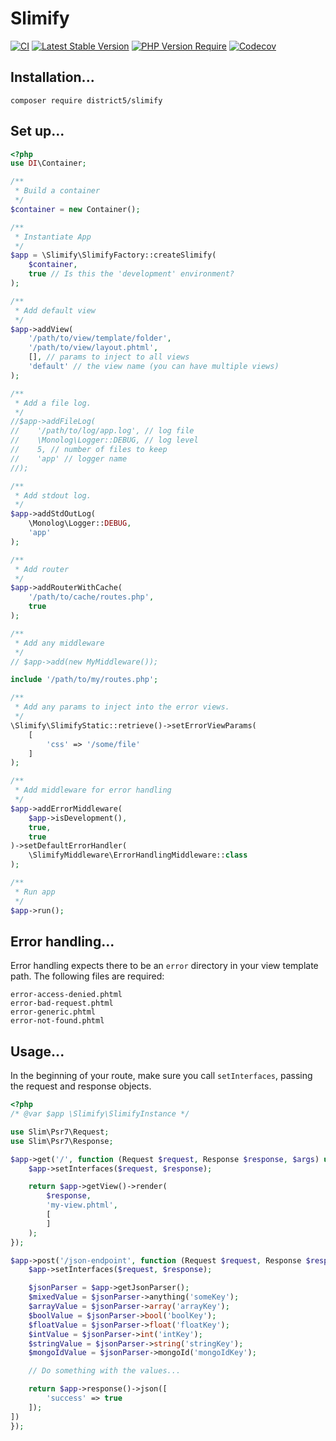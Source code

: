 Slimify
=======

[![CI](https://github.com/district-5/php-slimify/actions/workflows/ci.yml/badge.svg?branch=master)](https://github.com/district-5/php-slimify/actions)
[![Latest Stable Version](http://poser.pugx.org/district5/slimify/v)](https://packagist.org/packages/district5/slimify)
[![PHP Version Require](http://poser.pugx.org/district5/slimify/require/php)](https://packagist.org/packages/district5/slimify)
[![Codecov](https://codecov.io/gh/district-5/php-slimify/branch/master/graph/badge.svg)](https://codecov.io/gh/district-5/php-slimify)

Installation...
---------------

```
composer require district5/slimify
```

Set up...
---------

```php
<?php
use DI\Container;

/**
 * Build a container
 */
$container = new Container();

/**
 * Instantiate App
 */
$app = \Slimify\SlimifyFactory::createSlimify(
    $container,
    true // Is this the 'development' environment?
);

/**
 * Add default view
 */
$app->addView(
    '/path/to/view/template/folder',
    '/path/to/view/layout.phtml',
    [], // params to inject to all views
    'default' // the view name (you can have multiple views)
);

/**
 * Add a file log.
 */
//$app->addFileLog(
//    '/path/to/log/app.log', // log file
//    \Monolog\Logger::DEBUG, // log level
//    5, // number of files to keep
//    'app' // logger name
//);

/**
 * Add stdout log.
 */
$app->addStdOutLog(
    \Monolog\Logger::DEBUG,
    'app'
);

/**
 * Add router
 */
$app->addRouterWithCache(
    '/path/to/cache/routes.php',
    true
);

/**
 * Add any middleware
 */
// $app->add(new MyMiddleware());

include '/path/to/my/routes.php';

/**
 * Add any params to inject into the error views.
 */
\Slimify\SlimifyStatic::retrieve()->setErrorViewParams(
    [
        'css' => '/some/file'
    ]
);

/**
 * Add middleware for error handling
 */
$app->addErrorMiddleware(
    $app->isDevelopment(),
    true,
    true
)->setDefaultErrorHandler(
    \SlimifyMiddleware\ErrorHandlingMiddleware::class
);

/**
 * Run app
 */
$app->run();

```

Error handling...
-----------------

Error handling expects there to be an `error` directory in your view template path. The following files are required:

```
error-access-denied.phtml
error-bad-request.phtml
error-generic.phtml
error-not-found.phtml
```

Usage...
--------

In the beginning of your route, make sure you call `setInterfaces`, passing the request and response objects.

```php
<?php
/* @var $app \Slimify\SlimifyInstance */

use Slim\Psr7\Request;
use Slim\Psr7\Response;

$app->get('/', function (Request $request, Response $response, $args) use ($app) {
    $app->setInterfaces($request, $response);

    return $app->getView()->render(
        $response,
        'my-view.phtml',
        [
        ]
    );
});

$app->post('/json-endpoint', function (Request $request, Response $response, $args) use ($app) {
    $app->setInterfaces($request, $response);

    $jsonParser = $app->getJsonParser();
    $mixedValue = $jsonParser->anything('someKey');
    $arrayValue = $jsonParser->array('arrayKey');
    $boolValue = $jsonParser->bool('boolKey');
    $floatValue = $jsonParser->float('floatKey');
    $intValue = $jsonParser->int('intKey');
    $stringValue = $jsonParser->string('stringKey');
    $mongoIdValue = $jsonParser->mongoId('mongoIdKey');

    // Do something with the values...

    return $app->response()->json([
        'success' => true
    ]);
])
});

```
